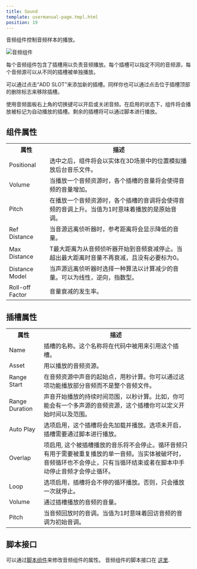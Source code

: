 ```yaml
---
title: Sound
template: usermanual-page.tmpl.html
position: 19
---
```


音频组件控制音频样本的播放。

![音频组件][1]

每个音频组件包含了插槽用以负责音频播放。每个插槽可以指定不同的音频源，每个音频源可以从不同的插槽被单独播放。

可以通过点击“ADD SLOT”来添加新的插槽。同样你也可以通过点击位于插槽顶部的删除标志来移除插槽。

使用音频面板右上角的切换键可以开启或关闭音频。在启用的状态下，组件将会播放被标记为自动播放的插槽。剩余的插槽将可以通过脚本进行播放。

## 组件属性

<table class="table table-striped">
    <col class="property-name"></col>
    <col class="property-description"></col>
    <tr><th>属性</th><th>描述</th></tr>
    <tr><td>Positional</td><td>选中之后，组件将会以实体在3D场景中的位置模拟播放后台音乐文件。</td></tr>
    <tr><td>Volume</td><td>当播放一个音频资源时，各个插槽的音量将会使得音频的音量增加。 </td></tr>
    <tr><td>Pitch</td><td>在播放一个音频资源时，各个插槽的音调将会使得音频的音调上升。当值为1时意味着播放的是原始音调。</td></tr>
    <tr><td>Ref Distance</td><td>当音源远离侦听器时，参考距离将会显示降低的音量。</td></tr>
    <tr><td>Max Distance</td><td>T最大距离为从音频侦听器开始到音频衰减停止。当超出最大距离时音量不再衰减，且没有必要标为0。</td></tr>
    <tr><td>Distance Model</td><td>当声源远离侦听器时选择一种算法以计算减少的音量。可以为线性，逆向，指数型。</td></tr>
    <tr><td>Roll-off Factor</td><td>音量衰减的发生率。</td></tr>
</table>

## 插槽属性

<table class="table table-striped">
    <col class="property-name"></col>
    <col class="property-description"></col>
    <tr><th>属性</th><th>描述</th></tr>
    <tr><td>Name</td><td>插槽的名称。这个名称将在代码中被用来引用这个插槽。</td></tr>
    <tr><td>Asset</td><td>用以播放的音频资源。</td></tr>
    <tr><td>Range Start</td><td>在音频资源中声音的起始点，用秒计算。你可以通过这项功能播放部分音频而不是整个音频文件。</td></tr>
    <tr><td>Range Duration</td><td>声音开始播放的持续时间范围，以秒计算。比如，你可能会有一个多声源的音频资源，这个插槽你可以定义开始时间以及范围。</td></tr>
    <tr><td>Auto Play</td><td>选项启用，这个插槽将会先加载并播放。选项未开启，插槽需要通过脚本进行播放。</td></tr>
    <tr><td>Overlap</td><td>项启用, 这个被插槽播放的音乐将不会停止。循环音频只有用于需要被重复播放的单一音频。当实体被破坏时，音频循环也不会停止，只有当循环结束或者在脚本中手动停止音频才会停止循环。</td></tr>
    <tr><td>Loop</td><td>选项启用，插槽将会不停的循环播放。否则，只会播放一次就停止。</td></tr>
    <tr><td>Volume</td><td>通过插槽播放的音频的音量。</td></tr>
    <tr><td>Pitch</td><td>当音频回放时的音调。当值为1时意味着回访音频的音调为初始音调。</td></tr>
</table>

## 脚本接口

可以通过[脚本组件][2]来修改音频组件的属性。 音频组件的脚本接口在 [这里][3].

[1]: /images/user-manual/scenes/components/component-sound.png
[2]: /user-manual/packs/components/script
[3]: /api/pc.SoundComponent.html

